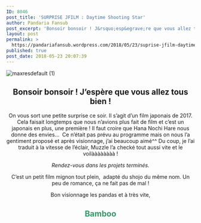 ```yaml
---
ID: 8046
post_title: 'SURPRISE JFILM : Daytime Shooting Star'
author: Pandaria Fansub
post_excerpt: 'Bonsoir bonsoir ! J&rsquo;esp&egrave;re que vous allez tous bien ! On vous sort une petite surprise ce soir. Il s&rsquo;agit d&rsquo;un film japonais de 2017. Cela faisait longtemps que nous n&rsquo;avions plus fait de film et c&rsquo;est un japonais en plus, une premi&egrave;re ! Il faut croire que Hana Nochi Hare nous donne des envies&hellip;&nbsp; [&hellip;]'
layout: post
permalink: >
  https://pandariafansub.wordpress.com/2018/05/23/suprise-jfilm-daytime-shooting-star/
published: true
post_date: 2018-05-23 20:07:39
---
```

<p><img data-attachment-id="4508" data-permalink="https://pandariafansub.wordpress.com/2018/05/23/suprise-jfilm-daytime-shooting-star/maxresdefault-1/" data-orig-file="https://pandariafansub.files.wordpress.com/2018/05/maxresdefault-1.jpg?w=705" data-orig-size="1286,726" data-comments-opened="1" data-image-meta="{&quot;aperture&quot;:&quot;0&quot;,&quot;credit&quot;:&quot;&quot;,&quot;camera&quot;:&quot;&quot;,&quot;caption&quot;:&quot;&quot;,&quot;created_timestamp&quot;:&quot;0&quot;,&quot;copyright&quot;:&quot;&quot;,&quot;focal_length&quot;:&quot;0&quot;,&quot;iso&quot;:&quot;0&quot;,&quot;shutter_speed&quot;:&quot;0&quot;,&quot;title&quot;:&quot;&quot;,&quot;orientation&quot;:&quot;0&quot;}" data-image-title="maxresdefault (1)" data-image-description="" data-medium-file="https://pandariafansub.files.wordpress.com/2018/05/maxresdefault-1.jpg?w=705?w=300" data-large-file="https://pandariafansub.files.wordpress.com/2018/05/maxresdefault-1.jpg?w=705?w=705" class=" size-full wp-image-4508 aligncenter" src="https://pandariafansub.files.wordpress.com/2018/05/maxresdefault-1.jpg?w=705" alt="maxresdefault (1)" srcset="https://united-subs.dearclouds.com/wp-content/uploads/2018/05/b3fb00ad3384ade78b2158c35a094e81.jpg 705w, https://pandariafansub.files.wordpress.com/2018/05/maxresdefault-1.jpg?w=150 150w, https://pandariafansub.files.wordpress.com/2018/05/maxresdefault-1.jpg?w=300 300w, https://pandariafansub.files.wordpress.com/2018/05/maxresdefault-1.jpg?w=768 768w, https://pandariafansub.files.wordpress.com/2018/05/maxresdefault-1.jpg?w=1024 1024w, https://pandariafansub.files.wordpress.com/2018/05/maxresdefault-1.jpg 1286w" sizes="(max-width: 705px) 100vw, 705px"   /></p>
<h2 style="text-align:center;">Bonsoir bonsoir ! J&rsquo;espère que vous allez tous bien !</h2>
<p style="text-align:center;">On vous sort une petite surprise ce soir. Il s&rsquo;agit d&rsquo;un film japonais de 2017. Cela faisait longtemps que nous n&rsquo;avions plus fait de film et c&rsquo;est un japonais en plus, une première ! Il faut croire que Hana Nochi Hare nous donne des envies&#8230;  Ce n&rsquo;était pas prévu au programme mais on nous l&rsquo;a gentiment proposé et après visionnage, j&rsquo;ai beaucoup aimé^^ Du coup, je l&rsquo;ai traduit à la vitesse de l&rsquo;éclair, Muzzle l&rsquo;a checké tout aussi vite et le voilàààààààà !</p>
<p style="text-align:center;"><em>Rendez-vous dans les projets terminés.</em></p>
<p style="text-align:center;">C&rsquo;est un petit film mignon tout plein,  adapté du shojo du même nom. Un peu de romance, ça ne fait pas de mal !</p>
<p style="text-align:center;">Bon visionnage les pandas et à très vite,</p>
<h2 style="text-align:center;"><span style="color:#339966;">Bamboo</span></h2>